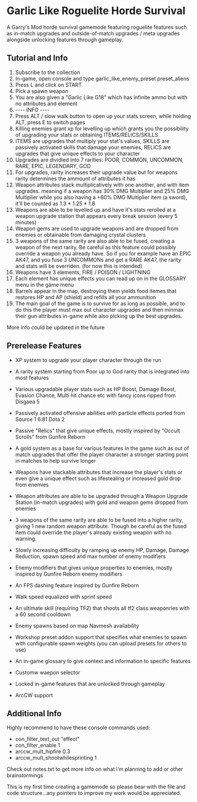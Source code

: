 
# Garlic Like Roguelite Horde Survival

A Garry's Mod horde survival gamemode featuring roguelite features such as in-match upgrades and outside-of-match upgrades / meta upgrades alongside unlocking features through gameplay.

## Tutorial and Info
1. Subscribe to the collection
2. In-game, open console and type garlic_like_enemy_preset preset_aliens
3. Press L and click on START
4. Pick a spawn weapon
5. You are also given a "Garlic Like G18" which has infinite ammo but with no attributes and element
6. ---- INFO ----
7. Press ALT / slow walk button to open up your stats screen, while holding ALT, press E to switch pages
8. Killing enemies grant xp for levelling up which grants you the possibility of upgrading your stats or obtaining ITEMS/RELICS/SKILLS
9. ITEMS are upgrades that multiply your stat's values, SKILLS are passively activated skills that damage your enemies, RELICS are upgrades that give unique effects to your character
10. Upgrades are dividied into 7 rarities: POOR, COMMON, UNCOMMON, RARE, EPIC, LEGENDARY, GOD
11. For upgrades, rarity increases their upgrade value but for weapons rarity determines the ammount of attributes it has
12. Weapon attributes stack multiplicatively with one another, and with item upgrades. meaning if a weapon has 30% DMG Multiplier and 25% DMG Multiplier while you also having a +80% DMG Multiplier item (a sword), it'll be counted as 1.3 * 1.25 * 1.8
13. Weapons are able to be levelled up and have it's stats rerolled at a weapon upgrade station that appears every break session (every 5 minutes)
14. Weapon gems are used to upgrade weapons and are dropped from enemies or obtainable from damaging crystal clusters
15. 3 weapons of the same rarity are also able to be fused, creating a weapon of the next rarity. Be careful as this feature could possibly override a weapon you already have. So if you for example have an EPIC AK47, and you fuse 3 UNCOMMONs and get a RARE AK47, the rarity and stats will be overriden. (for now this is intended)
16. Weapons have 3 elements, FIRE / POISON / LIGHTNING
17. Each element has unique effects you can read up on in the GLOSSARY menu in the game menu
18. Barrels appear in the map, destroying them yields food itemes that restores HP and AP (shield) and refills all your ammunition
19. The main goal of the game is to survive for as long as possible, and to do this the player must max out character upgrades and then minmax their gun attributes in-game while also picking up the best upgrades.

More info could be updated in the future

## Prerelease Features

- XP system to upgrade your player character through the run

- A rarity system starting from Poor up to God rarity that is integrated into most features

- Various upgradable player stats such as HP Boost, Damage Boost, Evasion Chance, Multi hit chance etc with fancy icons ripped from Disgaea 5

- Passively activated offensive abilities with particle effects ported from Source 1 6.81 Dota 2

- Passive "Relics" that give unique effects, mostly inspired by "Occult Scrolls" from Gunfire Reborn

- A gold system as a base for various features in the game such as out of match upgrades that offer the player character a stronger starting point in matches to help survive longer

- Weapons have stackable attributes that increase the player's stats or even give a unique effect such as lifestealing or increased gold drop from enemies

- Weapon attributes are able to be upgraded through a Weapon Upgrade Station (in-match upgrades) with gold and weapon gems dropped from enemies

- 3 weapons of the same rarity are able to be fused into a higher rarity, giving 1 new random weapon attribute. Though be careful as the fused item could override the player's already existing weapon with no warning.

- Slowly increasing difficulty by ramping up enemy HP, Damage, Damage Reduction, spawn speed and max number of enemy modifiers

- Enemy modifiers that gives unique properties to enemies, mostly inspired by Gunfire Reborn enemy modifiers 

- An FPS dashing feature inspired by Gunfire Reborn

- Walk speed equalized with sprint speed

- An ultimate skill (requiring TF2) that shoots all tf2 class weaponries with a 60 second cooldown

- Enemy spawns based on map Navmesh availability

- Workshop preset addon support that specifies what enemies to spawn with configurable spawn weights (you can upload presets for others to use)

- An in-game glossary to give context and information to specific features

- Customw waepon selector

- Locked in-game features that are unlocked through gameplay

- ArcCW support

## Additional Info

Highly recommend to have these console commands used:
- con_filter_text_out "effect"
- con_filter_enable 1
- arccw_mult_hipfire 0.3
- arccw_mult_shootwhilesprinting 1

Check out notes.txt to get more info on what i'm planning to add or other brainstormings

This is my first time creating a gamemode so please bear with the file and code structure...any pointers to improve my work would be appreciated.
